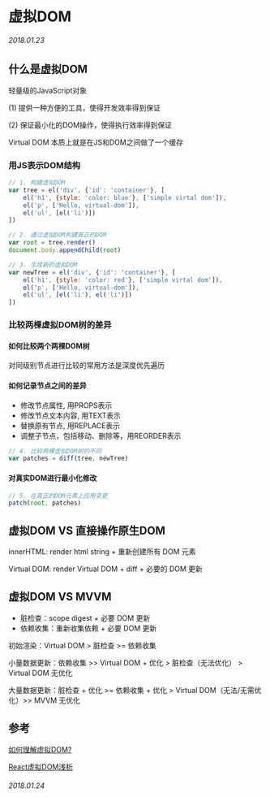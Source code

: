 # 虚拟DOM

###### 2018.01.23

## 什么是虚拟DOM

轻量级的JavaScript对象

(1) 提供一种方便的工具，使得开发效率得到保证

(2) 保证最小化的DOM操作，使得执行效率得到保证

Virtual DOM 本质上就是在JS和DOM之间做了一个缓存

### 用JS表示DOM结构

```js
// 1. 构建虚拟DOM
var tree = el('div', {'id': 'container'}, [
    el('h1', {style: 'color: blue'}, ['simple virtal dom']),
    el('p', ['Hello, virtual-dom']),
    el('ul', [el('li')])
])

// 2. 通过虚拟DOM构建真正的DOM
var root = tree.render()
document.body.appendChild(root)

// 3. 生成新的虚拟DOM
var newTree = el('div', {'id': 'container'}, [
    el('h1', {style: 'color: red'}, ['simple virtal dom']),
    el('p', ['Hello, virtual-dom']),
    el('ul', [el('li'), el('li')])
])
```

### 比较两棵虚拟DOM树的差异

#### 如何比较两个两棵DOM树

对同级别节点进行比较的常用方法是深度优先遍历
    
#### 如何记录节点之间的差异

+ 修改节点属性, 用PROPS表示
+ 修改节点文本内容, 用TEXT表示
+ 替换原有节点, 用REPLACE表示
+ 调整子节点，包括移动、删除等，用REORDER表示

```js
// 4. 比较两棵虚拟DOM树的不同
var patches = diff(tree, newTree)
```
    
#### 对真实DOM进行最小化修改

```js
// 5. 在真正的DOM元素上应用变更
patch(root, patches)
```

## 虚拟DOM VS 直接操作原生DOM

innerHTML: render html string + 重新创建所有 DOM 元素

Virtual DOM: render Virtual DOM + diff + 必要的 DOM 更新

## 虚拟DOM VS MVVM

+ 脏检查：scope digest + 必要 DOM 更新
+ 依赖收集：重新收集依赖 + 必要 DOM 更新

初始渲染：Virtual DOM > 脏检查 >= 依赖收集

小量数据更新：依赖收集 >> Virtual DOM + 优化 > 脏检查（无法优化） > Virtual DOM 无优化

大量数据更新：脏检查 + 优化 >= 依赖收集 + 优化 > Virtual DOM（无法/无需优化）>> MVVM 无优化

## 参考

[如何理解虚拟DOM?](https://www.zhihu.com/question/29504639)

[React虚拟DOM浅析](http://www.alloyteam.com/2015/10/react-virtual-analysis-of-the-dom/)

###### 2018.01.24